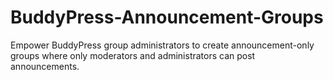 # BuddyPress-Announcement-Groups
Empower BuddyPress group administrators to create announcement-only groups where only moderators and administrators can post announcements.
